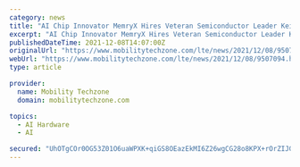 ```yaml
---
category: news
title: "AI Chip Innovator MemryX Hires Veteran Semiconductor Leader Keith Kressin as CEO"
excerpt: "AI Chip Innovator MemryX Hires Veteran Semiconductor Leader Keith Kressin as CEO. MemryX Inc., a pioneering startup building breakthrough silicon for artificial intelligence proce"
publishedDateTime: 2021-12-08T14:07:00Z
originalUrl: "https://www.mobilitytechzone.com/lte/news/2021/12/08/9507094.htm"
webUrl: "https://www.mobilitytechzone.com/lte/news/2021/12/08/9507094.htm"
type: article

provider:
  name: Mobility Techzone
  domain: mobilitytechzone.com

topics:
  - AI Hardware
  - AI

secured: "UhOTgCOr0OG53Z01O6uaWPXK+qiGS8OEazEkMI6Z26wgCG28o8KPX+rOrZIJG03n6HrPxvuEdwZdb6yggvcABQABBJ8XprXwxWQvD28RLoCpFH2WNaRLPEF6zM0Alvlf4swBB/kv709cQHV8fwA6jqIEmGr3ehiGG+PlGufEXN3PQ9MNYt4yLASs9IIw+wQQZMJuV54kGAaTeF50FNeMkizSM1Hr8ew4zHFRlZSZjoxFa8/OYSUYVVmIFC9nQVs+CPY7sRsLOYu6TcOPiOQ/CO0vsgSMdH8fAZtXB4L/65NZvLbY7ELDKDhwyWJqSMilfktJxgXL7V6c0C4ojVEPFDWFpWaLXWHzNMVSm+FCKuA=;lTifZkwL/SgctwGguoUQQg=="
---
```


